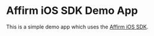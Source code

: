 Affirm iOS SDK Demo App
=======================

This is a simple demo app which uses the [Affirm iOS SDK](https://github.com/Affirm/affirm-ios-sdk).
